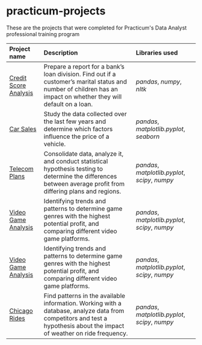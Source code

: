 # practicum-projects
These are the projects that were completed for Practicum's Data Analyst professional training program

| Project name | Description | Libraries used | 
| :---------------------- | :---------------------- | :---------------------- |
| [Credit Score Analysis](credit_score) | Prepare a report for a bank’s loan division. Find out if a customer’s marital status and number of children has an impact on whether they will default on a loan. | *pandas*, *numpy*, *nltk* |
| [Car Sales](car_sales) | Study the data collected over the last few years and determine which factors influence the price of a vehicle. | *pandas*, *matplotlib.pyplot*, *seaborn* |
| [Telecom Plans](telecom_plans) | Consolidate data, analyze it, and conduct statistical hypothesis testing to determine the differences between average profit from differing plans and regions. | *pandas*, *matplotlib.pyplot*, *scipy*, *numpy* |
| [Video Game Analysis](video_game) | Identifying trends and patterns to determine game genres with the highest potential profit, and comparing different video game platforms. | *pandas*, *matplotlib.pyplot*, *scipy*, *numpy* |
| [Video Game Analysis](video_game) | Identifying trends and patterns to determine game genres with the highest potential profit, and comparing different video game platforms. | *pandas*, *matplotlib.pyplot*, *scipy*, *numpy* |
| [Chicago Rides](chicago_rides) | Find patterns in the available information. Working with a database, analyze data from competitors and test a hypothesis about the impact of weather on ride frequency. | *pandas*, *matplotlib.pyplot*, *scipy*, *numpy* |

